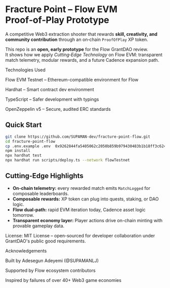 # Fracture Point – Flow EVM Proof‑of‑Play Prototype

A competitive Web3 extraction shooter that rewards **skill, creativity, and community contribution** through an on‑chain `ProofOfPlay` XP token.

This repo is an **open, early prototype** for the Flow GrantDAO review.  
It shows how we apply *Cutting‑Edge Technology* on Flow EVM: transparent match telemetry, modular rewards, and a future Cadence expansion path.

 Technologies Used

Flow EVM Testnet – Ethereum-compatible environment for Flow

Hardhat – Smart contract dev environment

TypeScript – Safer development with typings

OpenZeppelin v5 – Secure, audited ERC standards

## Quick Start

```bash
git clone https://github.com/SUPAMAN-dev/fracture-point-flow.git
cd fracture-point-flow
cp .env.example .env  0x9262844fa5405062c2050b859b979430483b1b18ff3c62425f76bc7010bb382a
npm install
npx hardhat test
npx hardhat run scripts/deploy.ts --network flowTestnet
```

## Cutting‑Edge Highlights
- **On‑chain telemetry:** every rewarded match emits `MatchLogged` for composable leaderboards.
- **Composable rewards:** XP token can plug into quests, staking, or DAO logic.
- **Flow dual‑path:** rapid EVM iteration today, Cadence asset logic tomorrow.
- **Transparent economy layer:** Player actions drive on-chain minting with provable gameplay data.

License: MIT License – open-sourced for developer collaboration under GrantDAO's public good requirements.

Acknowledgements

Built by Adesegun Adeyemi (@SUPAMANLJ)

Supported by Flow ecosystem contributors

Inspired by failures of over 40+ Web3 game economies


